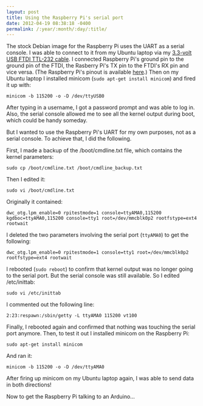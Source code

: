 ```yaml
---
layout: post
title: Using the Raspberry Pi's serial port
date: 2012-04-19 08:38:18 -0400
permalink: /:year/:month/:day/:title/
---
```

The stock Debian image for the Raspberry Pi uses the UART as a serial console.  I was able to connect to it from my Ubuntu laptop via my [3.3-volt USB FTDI TTL-232 cable](https://www.adafruit.com/products/70).  I connected Raspberry Pi's ground pin to the ground pin of the FTDI, the Rasberry Pi's TX pin to the FTDI's RX pin and vice versa.  (The Raspberry Pi's pinout is available [here](https://elinux.org/RPi_Low-level_peripherals).)  Then on my Ubuntu laptop I installed minicom (`sudo apt-get install minicom`) and fired it up with:

```
minicom -b 115200 -o -D /dev/ttyUSB0
```

After typing in a username, I got a password prompt and was able to log in.  Also, the serial console allowed me to see all the kernel output during boot, which could be handy someday.

But I wanted to use the Raspberry Pi's UART for my own purposes, not as a serial console.  To achieve that, I did the following.

First, I made a backup of the /boot/cmdline.txt file, which contains the kernel parameters:

```
sudo cp /boot/cmdline.txt /boot/cmdline_backup.txt
```

Then I edited it:

```
sudo vi /boot/cmdline.txt
```

Originally it contained:

```
dwc_otg.lpm_enable=0 rpitestmode=1 console=ttyAMA0,115200 kgdboc=ttyAMA0,115200 console=tty1 root=/dev/mmcblk0p2 rootfstype=ext4 rootwait
```

I deleted the two parameters involving the serial port (`ttyAMA0`) to get the following:

```
dwc_otg.lpm_enable=0 rpitestmode=1 console=tty1 root=/dev/mmcblk0p2 rootfstype=ext4 rootwait
```

I rebooted (`sudo reboot`) to confirm that kernel output was no longer going to the serial port.  But the serial console was still available.  So I edited /etc/inittab:

```
sudo vi /etc/inittab
```

I commented out the following line:

```
2:23:respawn:/sbin/getty -L ttyAMA0 115200 vt100
```

Finally, I rebooted again and confirmed that nothing was touching the serial port anymore.  Then, to test it out I installed minicom on the Raspberry Pi:

```
sudo apt-get install minicom
```

And ran it:

```
minicom -b 115200 -o -D /dev/ttyAMA0
```

After firing up minicom on my Ubuntu laptop again, I was able to send data in both directions!

Now to get the Raspberry Pi talking to an Arduino...
